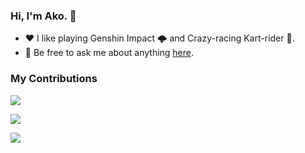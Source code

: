 ### Hi, I'm Ako. 👋

- ❤️ I like playing Genshin Impact 🌩 and Crazy-racing Kart-rider 🚗.
- 💬 Be free to ask me about anything [here](https://github.com/akolina1/akolina1/issues).

### My Contributions
![](https://raw.githubusercontent.com/thinkingthigh/thinkingthigh/main/assets/github-contribution-grid-snake.svg)

<img align="center" src="https://github-readme-stats.vercel.app/api?username=akolina1&show_icons=true&hide_border=true">
      
  </p>

  <p><a href="https://github.com/ThinkingThigh"><img src="https://img.shields.io/badge/%20-source-blue"></p>
  
